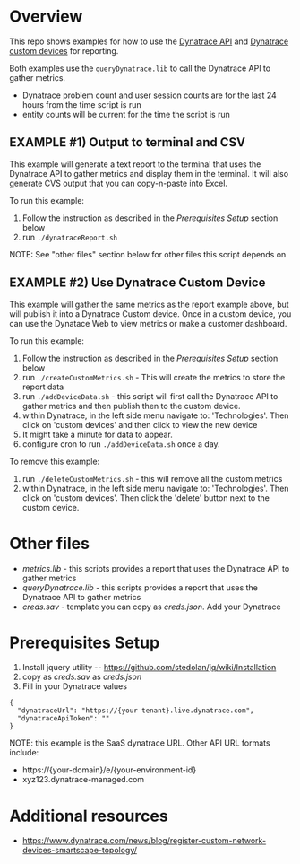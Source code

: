 # Overview

This repo shows examples for how to use the [Dynatrace API](https://www.dynatrace.com/support/help/extend-dynatrace/dynatrace-api/) and [Dynatrace custom devices](https://www.dynatrace.com/support/help/extend-dynatrace/dynatrace-api/environment/topology-and-smartscape-api/topology-smartscape-api-custom-device/) for reporting.

Both examples use the ```queryDynatrace.lib``` to call the Dynatrace API to gather metrics. 
* Dynatrace problem count and user session counts are for the last 24 hours from the time script is run
* entity counts will be current for the time the script is run

## EXAMPLE #1) Output to terminal and CSV

This example will generate a text report to the terminal that uses the Dynatrace API to gather metrics and 
display them in the terminal. It will also generate CVS output that you can copy-n-paste into Excel.

To run this example:
1. Follow the instruction as described in the *Prerequisites Setup* section below 
1. run ```./dynatraceReport.sh``` 

NOTE: See "other files" section below for other files this script depends on

## EXAMPLE #2) Use Dynatrace Custom Device

This example will gather the same metrics as the report example above, but will publish it into a Dynatrace Custom device. 
Once in a custom device, you can use the Dynatace Web to view metrics or make a customer dashboard.

To run this example:
1. Follow the instruction as described in the *Prerequisites Setup* section below 
1. run ```./createCustomMetrics.sh``` - This will create the metrics to store the report data
1. run ```./addDeviceData.sh``` - this script will first call the Dynatrace API to gather metrics and then publish then to the custom device.
1. within Dynatrace, in the left side menu navigate to: 'Technologies'.   Then click on 'custom devices' and then click to view the new device
1. It might take a minute for data to appear.
1. configure cron to run ```./addDeviceData.sh``` once a day.

To remove this example:
1. run ```./deleteCustomMetrics.sh``` - this will remove all the custom metrics
1. within Dynatrace, in the left side menu navigate to: 'Technologies'.   Then click on 'custom devices'.  Then click the 'delete' button next to the custom device.

# Other files

* *metrics.lib* - this scripts provides a report that uses the Dynatrace API to gather metrics
* *queryDynatrace.lib* - this scripts provides a report that uses the Dynatrace API to gather metrics
* *creds.sav* - template you can copy as *creds.json*.  Add your Dynatrace 

# Prerequisites Setup

1. Install jquery utility -- https://github.com/stedolan/jq/wiki/Installation
1. copy as *creds.sav* as *creds.json*
1. Fill in your Dynatrace values
```
{
  "dynatraceUrl": "https://{your tenant}.live.dynatrace.com",
  "dynatraceApiToken": ""
}
```
NOTE: this example is the SaaS dynatrace URL. Other API URL formats include:
* https://{your-domain}/e/{your-environment-id}
* xyz123.dynatrace-managed.com

# Additional resources
* https://www.dynatrace.com/news/blog/register-custom-network-devices-smartscape-topology/

